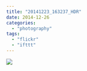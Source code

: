 ```yaml
---
title: "20141223_163237_HDR"
date: 2014-12-26
categories: 
  - "photography"
tags: 
  - "flickr"
  - "ifttt"
---
```


![](https://farm8.staticflickr.com/7510/16088464946_bcb5008549_b.jpg)
